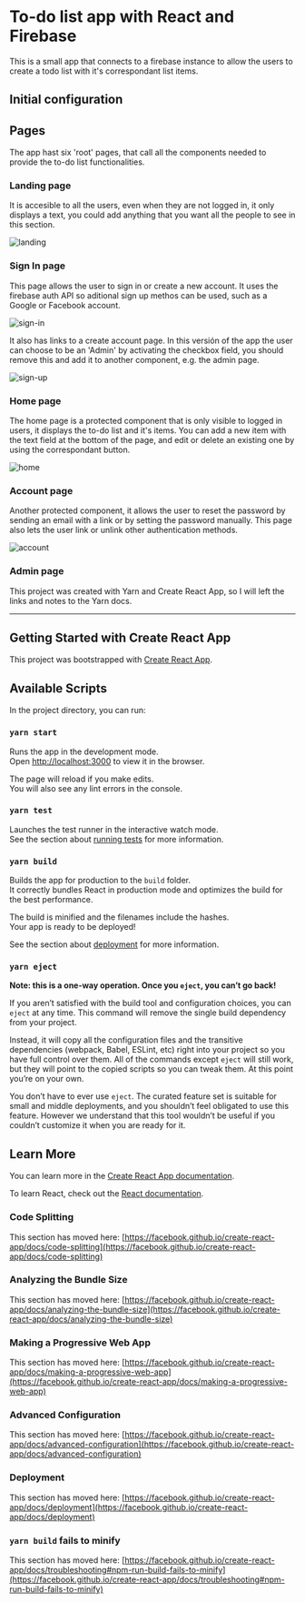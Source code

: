 # To-do list app with React and Firebase
This is a small app that connects to a firebase instance to allow the users to create a todo list with it's correspondant list items.

## Initial configuration

## Pages
The app hast six 'root' pages, that call all the components needed to provide the to-do list functionalities.

### Landing page
It is accesible to all the users, even when they are not logged in, it only displays a text, you could add anything that you want all the people to see in this section.

![landing](https://user-images.githubusercontent.com/37276129/122223287-a7b53480-ce78-11eb-9d4c-c3635d968d8d.PNG)

### Sign In page
This page allows the user to sign in or create a new account. It uses the firebase auth API so aditional sign up methos can be used, such as a Google or Facebook account.

![sign-in](https://user-images.githubusercontent.com/37276129/122400592-7a808900-cf41-11eb-8423-8cfe768be5f6.PNG)

It also has links to a create account page. In this versión of the app the user can choose to be an 'Admin' by activating the checkbox field, you should remove this and add it to another component, e.g. the admin page.

![sign-up](https://user-images.githubusercontent.com/37276129/122564180-ac115700-d00a-11eb-9ae7-b65b1c74e8f7.PNG)

### Home page
The home page is a protected component that is only visible to logged in users, it displays the to-do list and it's items. You can add a new item with the text field at the bottom of the page, and edit or delete an existing one by using the correspondant button.

![home](https://user-images.githubusercontent.com/37276129/122565117-ba13a780-d00b-11eb-8d3b-bc23b81e3827.PNG)

### Account page
Another protected component, it allows the user to reset the password by sending an email with a link or by setting the password manually. This page also lets the user link or unlink other authentication methods.

![account](https://user-images.githubusercontent.com/37276129/122566525-3bb80500-d00d-11eb-9650-18e560bb87a6.PNG)

### Admin page

This project was created with Yarn and Create React App, so I will left the links and notes to the Yarn docs.

----------
## Getting Started with Create React App

This project was bootstrapped with [Create React App](https://github.com/facebook/create-react-app).

## Available Scripts

In the project directory, you can run:

### `yarn start`

Runs the app in the development mode.\
Open [http://localhost:3000](http://localhost:3000) to view it in the browser.

The page will reload if you make edits.\
You will also see any lint errors in the console.

### `yarn test`

Launches the test runner in the interactive watch mode.\
See the section about [running tests](https://facebook.github.io/create-react-app/docs/running-tests) for more information.

### `yarn build`

Builds the app for production to the `build` folder.\
It correctly bundles React in production mode and optimizes the build for the best performance.

The build is minified and the filenames include the hashes.\
Your app is ready to be deployed!

See the section about [deployment](https://facebook.github.io/create-react-app/docs/deployment) for more information.

### `yarn eject`

**Note: this is a one-way operation. Once you `eject`, you can’t go back!**

If you aren’t satisfied with the build tool and configuration choices, you can `eject` at any time. This command will remove the single build dependency from your project.

Instead, it will copy all the configuration files and the transitive dependencies (webpack, Babel, ESLint, etc) right into your project so you have full control over them. All of the commands except `eject` will still work, but they will point to the copied scripts so you can tweak them. At this point you’re on your own.

You don’t have to ever use `eject`. The curated feature set is suitable for small and middle deployments, and you shouldn’t feel obligated to use this feature. However we understand that this tool wouldn’t be useful if you couldn’t customize it when you are ready for it.

## Learn More

You can learn more in the [Create React App documentation](https://facebook.github.io/create-react-app/docs/getting-started).

To learn React, check out the [React documentation](https://reactjs.org/).

### Code Splitting

This section has moved here: [https://facebook.github.io/create-react-app/docs/code-splitting](https://facebook.github.io/create-react-app/docs/code-splitting)

### Analyzing the Bundle Size

This section has moved here: [https://facebook.github.io/create-react-app/docs/analyzing-the-bundle-size](https://facebook.github.io/create-react-app/docs/analyzing-the-bundle-size)

### Making a Progressive Web App

This section has moved here: [https://facebook.github.io/create-react-app/docs/making-a-progressive-web-app](https://facebook.github.io/create-react-app/docs/making-a-progressive-web-app)

### Advanced Configuration

This section has moved here: [https://facebook.github.io/create-react-app/docs/advanced-configuration](https://facebook.github.io/create-react-app/docs/advanced-configuration)

### Deployment

This section has moved here: [https://facebook.github.io/create-react-app/docs/deployment](https://facebook.github.io/create-react-app/docs/deployment)

### `yarn build` fails to minify

This section has moved here: [https://facebook.github.io/create-react-app/docs/troubleshooting#npm-run-build-fails-to-minify](https://facebook.github.io/create-react-app/docs/troubleshooting#npm-run-build-fails-to-minify)
